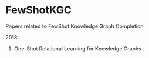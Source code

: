 # FewShotKGC
Papers related to FewShot Knowledge Graph Completion

2018
1. One-Shot Relational Learning for Knowledge Graphs
